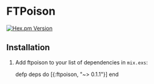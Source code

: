 # FTPoison

[![Hex.pm Version](http://img.shields.io/hexpm/v/ftpoison.svg?style=flat)](https://hex.pm/packages/ftpoison)

## Installation

  1. Add ftpoison to your list of dependencies in `mix.exs`:

        defp deps do
          [{:ftpoison, "~> 0.1.1"}]
        end
